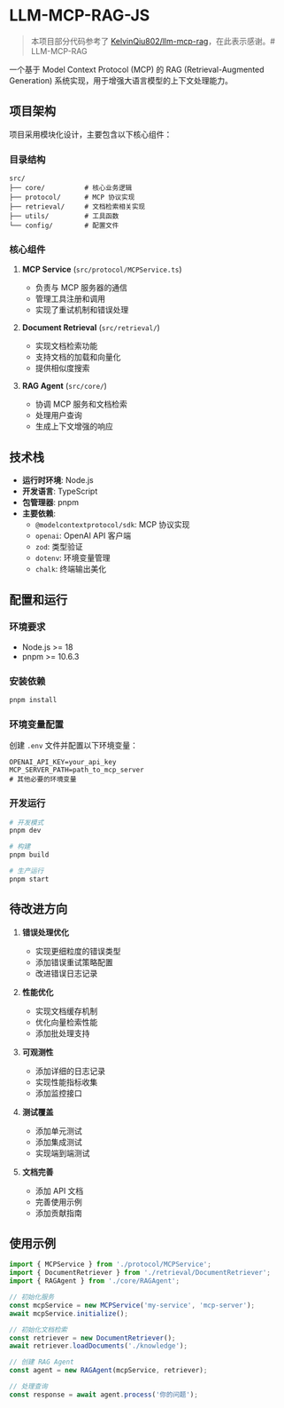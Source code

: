 # LLM-MCP-RAG-JS

> 本项目部分代码参考了 [KelvinQiu802/llm-mcp-rag](https://github.com/KelvinQiu802/llm-mcp-rag)，在此表示感谢。# LLM-MCP-RAG

一个基于 Model Context Protocol (MCP) 的 RAG (Retrieval-Augmented Generation) 系统实现，用于增强大语言模型的上下文处理能力。

## 项目架构

项目采用模块化设计，主要包含以下核心组件：

### 目录结构
```
src/
├── core/          # 核心业务逻辑
├── protocol/      # MCP 协议实现
├── retrieval/     # 文档检索相关实现
├── utils/         # 工具函数
└── config/        # 配置文件
```

### 核心组件

1. **MCP Service** (`src/protocol/MCPService.ts`)
   - 负责与 MCP 服务器的通信
   - 管理工具注册和调用
   - 实现了重试机制和错误处理

2. **Document Retrieval** (`src/retrieval/`)
   - 实现文档检索功能
   - 支持文档的加载和向量化
   - 提供相似度搜索

3. **RAG Agent** (`src/core/`)
   - 协调 MCP 服务和文档检索
   - 处理用户查询
   - 生成上下文增强的响应

## 技术栈

- **运行时环境**: Node.js
- **开发语言**: TypeScript
- **包管理器**: pnpm
- **主要依赖**:
  - `@modelcontextprotocol/sdk`: MCP 协议实现
  - `openai`: OpenAI API 客户端
  - `zod`: 类型验证
  - `dotenv`: 环境变量管理
  - `chalk`: 终端输出美化

## 配置和运行

### 环境要求

- Node.js >= 18
- pnpm >= 10.6.3

### 安装依赖

```bash
pnpm install
```

### 环境变量配置

创建 `.env` 文件并配置以下环境变量：

```env
OPENAI_API_KEY=your_api_key
MCP_SERVER_PATH=path_to_mcp_server
# 其他必要的环境变量
```

### 开发运行

```bash
# 开发模式
pnpm dev

# 构建
pnpm build

# 生产运行
pnpm start
```

## 待改进方向

1. **错误处理优化**
   - 实现更细粒度的错误类型
   - 添加错误重试策略配置
   - 改进错误日志记录

2. **性能优化**
   - 实现文档缓存机制
   - 优化向量检索性能
   - 添加批处理支持

3. **可观测性**
   - 添加详细的日志记录
   - 实现性能指标收集
   - 添加监控接口

4. **测试覆盖**
   - 添加单元测试
   - 添加集成测试
   - 实现端到端测试

5. **文档完善**
   - 添加 API 文档
   - 完善使用示例
   - 添加贡献指南

## 使用示例

```typescript
import { MCPService } from './protocol/MCPService';
import { DocumentRetriever } from './retrieval/DocumentRetriever';
import { RAGAgent } from './core/RAGAgent';

// 初始化服务
const mcpService = new MCPService('my-service', 'mcp-server');
await mcpService.initialize();

// 初始化文档检索
const retriever = new DocumentRetriever();
await retriever.loadDocuments('./knowledge');

// 创建 RAG Agent
const agent = new RAGAgent(mcpService, retriever);

// 处理查询
const response = await agent.process('你的问题');
```
